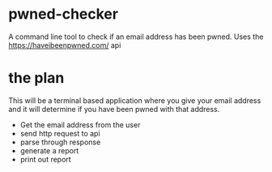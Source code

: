 # pwned-checker
A command line tool to check if an email address has been pwned. Uses the https://haveibeenpwned.com/ api

# the plan

This will be a terminal based application where you give your email address and it will determine if you have been pwned with that address.

* Get the email address from the user
* send http request to api
* parse through response
* generate a report
* print out report
